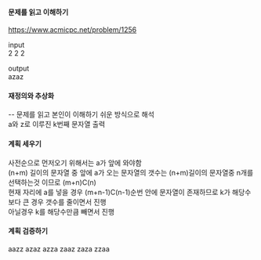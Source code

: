 #### 문제를 읽고 이해하기
https://www.acmicpc.net/problem/1256

input</br>
2 2 2

output</br>
azaz


#### 재정의와 추상화<br>
-- 문제를 읽고 본인이 이해하기 쉬운 방식으로 해석<br>
a와 z로 이루진 k번째 문자열 출력

#### 계획 세우기<br>
사전순으로 먼저오기 위해서는 a가 앞에 와야함<br>
(n+m) 길이의 문자열 중 앞에 a가 오는 문자열의 갯수는 (n+m)길이의 문자열중 n개를 선택하는것 이므로 (m+n)C(n)<br>
현재 자리에 a를 넣을 경우 (m+n-1)C(n-1)순번 안에 문자열이 존재하므로 k가 해당수보다 큰 경우 갯수를 줄이면서 진행<br>
아닐경우 k를 해당수만큼 빼면서 진행

#### 계획 검증하기
aazz
azaz
azza
zaaz
zaza
zzaa